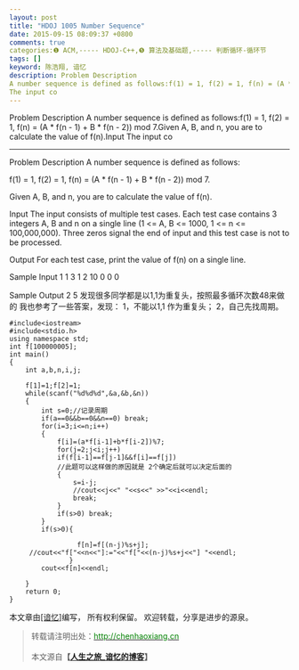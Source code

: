 ```yaml
---
layout: post
title: "HDOJ 1005 Number Sequence"
date: 2015-09-15 08:09:37 +0800
comments: true
categories:❶ ACM,----- HDOJ-C++,❺ 算法及基础题,----- 判断循环-循环节
tags: []
keyword: 陈浩翔, 谙忆
description: Problem Description 
A number sequence is defined as follows:f(1) = 1, f(2) = 1, f(n) = (A * f(n - 1) + B * f(n - 2)) mod 7.Given A, B, and n, you are to calculate the value of f(n).Input 
The input co 
---
```



Problem Description 
A number sequence is defined as follows:f(1) = 1, f(2) = 1, f(n) = (A * f(n - 1) + B * f(n - 2)) mod 7.Given A, B, and n, you are to calculate the value of f(n).Input 
The input co
<!-- more -->
----------

Problem Description
A number sequence is defined as follows:

f(1) = 1, f(2) = 1, f(n) = (A * f(n - 1) + B * f(n - 2)) mod 7.

Given A, B, and n, you are to calculate the value of f(n).

 

Input
The input consists of multiple test cases. Each test case contains 3 integers A, B and n on a single line (1 <= A, B <= 1000, 1 <= n <= 100,000,000). Three zeros signal the end of input and this test case is not to be processed.

 

Output
For each test case, print the value of f(n) on a single line.

 

Sample Input
1 1 3
1 2 10
0 0 0
 

Sample Output
2
5
 发现很多同学都是以1,1为重复头，按照最多循环次数48来做的
我也参考了一些答案，发现：
1，不能以1,1 作为重复头；
2，自己先找周期。

```
#include<iostream>
#include<stdio.h>
using namespace std;
int f[100000005];
int main()
{
    int a,b,n,i,j;

    f[1]=1;f[2]=1;
    while(scanf("%d%d%d",&a,&b,&n))
    {
        int s=0;//记录周期
        if(a==0&&b==0&&n==0) break;
        for(i=3;i<=n;i++)
        {
            f[i]=(a*f[i-1]+b*f[i-2])%7;
            for(j=2;j<i;j++)
            if(f[i-1]==f[j-1]&&f[i]==f[j])
            //此题可以这样做的原因就是 2个确定后就可以决定后面的
            {
                s=i-j;
                //cout<<j<<" "<<s<<" >>"<<i<<endl;
                break;
            }
            if(s>0) break;
        }
        if(s>0){

                 f[n]=f[(n-j)%s+j];
     //cout<<"f["<<n<<"]:="<<"f["<<(n-j)%s+j<<"] "<<endl;
               }
        cout<<f[n]<<endl;

    }
    return 0;
}

```



本文章由<a href="http://chenhaoxiang.cn/">[谙忆]</a>编写， 所有权利保留。 
欢迎转载，分享是进步的源泉。
<blockquote cite='陈浩翔'>
<p background-color='#D3D3D3'>转载请注明出处：<a href='http://chenhaoxiang.cn'><font color="green">http://chenhaoxiang.cn</font></a><br><br>
本文源自<strong>【<a href='http://chenhaoxiang.cn' target='_blank'>人生之旅_谙忆的博客</a>】</strong></p>
</blockquote>
